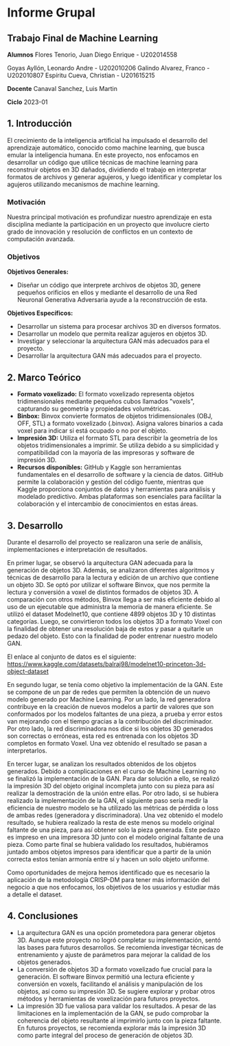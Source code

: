 # Informe Grupal 
## Trabajo Final de Machine Learning
**Alumnos**
Flores Tenorio, Juan Diego Enrique - U202014558

Goyas Ayllón, Leonardo Andre - U202010206
Galindo Alvarez, Franco - U202010807
Espíritu Cueva, Christian - U201615215

**Docente**
Canaval Sanchez, Luis Martin

**Ciclo**
2023-01

## 1. Introducción

El crecimiento de la inteligencia artificial ha impulsado el desarrollo del aprendizaje automático, conocido como machine learning, que busca emular la inteligencia humana. En este proyecto, nos enfocamos en desarrollar un código que utilice técnicas de machine learning para reconstruir objetos en 3D dañados, dividiendo el trabajo en interpretar formatos de archivos y generar agujeros, y luego identificar y completar los agujeros utilizando mecanismos de machine learning. 

### Motivación

Nuestra principal motivación es profundizar nuestro aprendizaje en esta disciplina mediante la participación en un proyecto que involucre cierto grado de innovación y resolución de conflictos en un contexto de computación avanzada.

### Objetivos

**Objetivos Generales:**
- Diseñar un código que interprete archivos de objetos 3D, genere pequeños orificios en ellos y mediante el desarrollo de una Red Neuronal Generativa Adversaria ayude a la reconstrucción de esta.

**Objetivos Específicos:**
- Desarrollar un sistema para procesar archivos 3D en diversos formatos.
- Desarrollar un modelo que permita realizar agujeros en objetos 3D.
- Investigar y seleccionar la arquitectura GAN más adecuados para el proyecto.
- Desarrollar la arquitectura GAN más adecuados para el proyecto. 


## 2. Marco Teórico

- **Formato voxelizado:** El formato voxelizado representa objetos tridimensionales mediante pequeños cubos llamados "voxels", capturando su geometría y propiedades volumétricas.
- **Binbox:** Binvox convierte formatos de objetos tridimensionales (OBJ, OFF, STL) a formato voxelizado (.binvox). Asigna valores binarios a cada voxel para indicar si está ocupado o no por el objeto.
- **Impresión 3D:** Utiliza el formato STL para describir la geometría de los objetos tridimensionales a imprimir. Se utiliza debido a su simplicidad y compatibilidad con la mayoría de las impresoras y software de impresión 3D.
- **Recursos disponibles:** GitHub y Kaggle son herramientas fundamentales en el desarrollo de software y la ciencia de datos. GitHub permite la colaboración y gestión del código fuente, mientras que Kaggle proporciona conjuntos de datos y herramientas para análisis y modelado predictivo. Ambas plataformas son esenciales para facilitar la colaboración y el intercambio de conocimientos en estas áreas.


## 3. Desarrollo

Durante el desarrollo del proyecto se realizaron una serie de análisis, implementaciones e interpretación de resultados. 

En primer lugar, se observó la arquitectura GAN adecuada para la generación de objetos 3D. Además, se analizaron diferentes algoritmos y técnicas de desarrollo para la lectura y edición de un archivo que contiene un objeto 3D. Se optó por utilizar el software Binvox, que nos permite la lectura y conversión a voxel de distintos formados de objetos 3D. A comparación con otros métodos, Binvox llega a ser más eficiente debido al uso de un ejecutable que administra la memoria de manera eficiente. Se utilizó el dataset Modelnet10, que contiene 4899 objetos 3D y 10 distintas categorías. Luego, se convirtieron todos los objetos 3D a formato Voxel con la finalidad de obtener una resolución baja de estos y pasar a quitarle un pedazo del objeto. Esto con la finalidad de poder entrenar nuestro modelo GAN.

El enlace al conjunto de datos es el siguiente: https://www.kaggle.com/datasets/balraj98/modelnet10-princeton-3d-object-dataset

En segundo lugar, se tenía como objetivo la implementación de la GAN. Este se compone de un par de redes que permiten la obtención de un nuevo modelo generado por Machine Learning. Por un lado, la red generadora contribuye en la creación de nuevos modelos a partir de valores que son conformados por los modelos faltantes de una pieza, a prueba y error estos van mejorando con el tiempo gracias a la contribución del discriminador. Por otro lado, la red discriminadora nos dice si los objetos 3D generados son correctas o erróneas, esta red es entrenada con los objetos 3D completos en formato Voxel. Una vez obtenido el resultado se pasan a interpretarlos.


En tercer lugar, se analizan los resultados obtenidos de los objetos generados. Debido a complicaciones en el curso de Machine Learning no se finalizó la implementación de la GAN. Para dar solución a ello, se realizó la impresión 3D del objeto original incompleta junto con su pieza para así realizar la demostración de la unión entre ellas. Por otro lado, si se hubiera realizado la implementación de la GAN, el siguiente paso sería medir la eficiencia de nuestro modelo se ha utilizado las métricas de pérdida o loss de ambas redes (generadora y discriminadora). Una vez obtenido el modelo resultado, se hubiera realizado la resta de este menos su modelo original faltante de una pieza, para así obtener solo la pieza generada. Este pedazo es impreso en una impresora 3D junto con el modelo original faltante de una pieza. Como parte final se hubiera validado los resultados, hubiéramos juntado ambos objetos impresos para identificar que a partir de la unión correcta estos tenían armonía entre sí y hacen un solo objeto uniforme.

Como oportunidades de mejora hemos identificado que es necesario la aplicación de la metodología CRISP-DM para tener más información del negocio a que nos enfocamos, los objetivos de los usuarios y estudiar más a detalle el dataset. 

## 4. Conclusiones

- La arquitectura GAN es una opción prometedora para generar objetos 3D. Aunque este proyecto no logró completar su implementación, sentó las bases para futuros desarrollos. Se recomienda investigar técnicas de entrenamiento y ajuste de parámetros para mejorar la calidad de los objetos generados.
- La conversión de objetos 3D a formato voxelizado fue crucial para la generación. El software Binvox permitió una lectura eficiente y conversión en voxels, facilitando el análisis y manipulación de los objetos, así como su impresión 3D. Se sugiere explorar y probar otros métodos y herramientas de voxelización para futuros proyectos.
- La impresión 3D fue valiosa para validar los resultados. A pesar de las limitaciones en la implementación de la GAN, se pudo comprobar la coherencia del objeto resultante al imprimirlo junto con la pieza faltante. En futuros proyectos, se recomienda explorar más la impresión 3D como parte integral del proceso de generación de objetos 3D.
